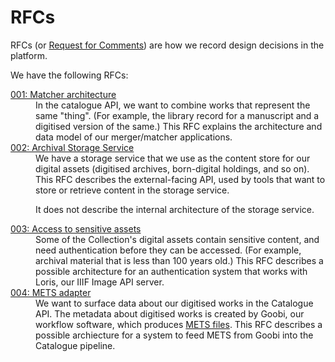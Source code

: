 # RFCs

RFCs (or [Request for Comments](https://en.wikipedia.org/wiki/Request_for_Comments)) are how we record design decisions in the platform.

We have the following RFCs:

<dl>
  <dt><a href="001-merger_matcher">001: Matcher architecture</a></dt>
  <dd>
    In the catalogue API, we want to combine works that represent the same "thing".
    (For example, the library record for a manuscript and a digitised version of the same.)
    This RFC explains the architecture and data model of our merger/matcher applications.
  </dd>

  <dt><a href="002-archival_storage">002: Archival Storage Service</a></dt>
  <dd>
    We have a storage service that we use as the content store for our digital assets (digitised archives, born-digital holdings, and so on).
    This RFC describes the external-facing API, used by tools that want to store or retrieve content in the storage service.
    <p>
      It does not describe the internal architecture of the storage service.
    </p>
  </dd>

  <dt><a href="003-asset_access">003: Access to sensitive assets</a></dt>
  <dd>
    Some of the Collection's digital assets contain sensitive content, and need authentication before they can be accessed.
    (For example, archival material that is less than 100 years old.)
    This RFC describes a possible architecture for an authentication system that works with Loris, our IIIF Image API server.
  </dd>

  <dt><a href="004-mets_adapter">004: METS adapter</a></dt>
  <dd>
    We want to surface data about our digitised works in the Catalogue API.
    The metadata about digitised works is created by Goobi, our workflow software, which produces <a href="https://en.wikipedia.org/wiki/Metadata_Encoding_and_Transmission_Standard">METS files</a>.
    This RFC describes a possible archiecture for a system to feed METS from Goobi into the Catalogue pipeline.
  </dd>
</dl>
